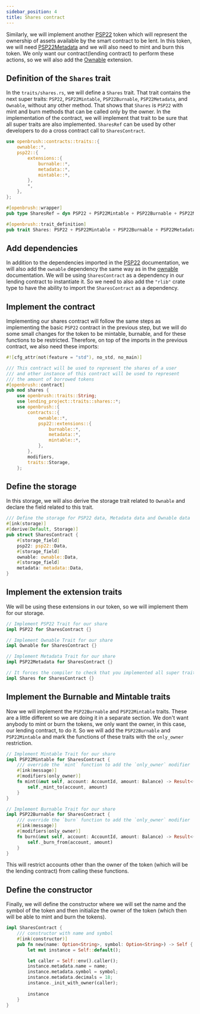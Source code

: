 ```yaml
---
sidebar_position: 4
title: Shares contract
---
```


Similarly, we will implement another [PSP22](/smart-contracts/PSP22) token 
which will represent the ownership of assets available by the smart contract 
to be lent. In this token, we will need [PSP22Metadata](/smart-contracts/PSP22/extensions/metadata) 
and we will also need to mint and burn this token. We only want our contract(lending contract) to 
perform these actions, so we will also add the [Ownable](/smart-contracts/ownable) extension.

## Definition of the `Shares` trait

In the `traits/shares.rs`, we will define a `Shares` trait.
That trait contains the next super traits: `PSP22`, `PSP22Mintable`, `PSP22Burnable`, `PSP22Metadata`, and `Ownable`, without any other method.
That shows that `Shares` is `PSP22` with mint and burn methods that can be called only by the owner.
In the implementation of the contract, we will implement that trait to be sure that all super traits are also implemented.
`SharesRef` can be used by other developers to do a cross contract call to `SharesContract`.

```rust
use openbrush::contracts::traits::{
    ownable::*,
    psp22::{
        extensions::{
            burnable::*,
            metadata::*,
            mintable::*,
        },
        *,
    },
};

#[openbrush::wrapper]
pub type SharesRef = dyn PSP22 + PSP22Mintable + PSP22Burnable + PSP22Metadata + Ownable;

#[openbrush::trait_definition]
pub trait Shares: PSP22 + PSP22Mintable + PSP22Burnable + PSP22Metadata + Ownable {}
```

## Add dependencies

In addition to the dependencies imported in the [PSP22](/smart-contracts/PSP22)
documentation, we will also add the `ownable` dependency the same way as in the
[ownable](/smart-contracts/ownable) documentation. We will be using `SharesContract`
as a dependency in our lending contract to instantiate it. So we need to also add
the `"rlib"` crate type to have the ability to import the `SharesContract` as a dependency.

## Implement the contract

Implementing our shares contract will follow the same steps as implementing 
the basic `PSP22` contract in the previous step, but we will do some small 
changes for the token to be mintable, burnable, and for these functions to 
be restricted. Therefore, on top of the imports in the previous contract, 
we also need these imports:

```rust
#![cfg_attr(not(feature = "std"), no_std, no_main)]

/// This contract will be used to represent the shares of a user
/// and other instance of this contract will be used to represent
/// the amount of borrowed tokens
#[openbrush::contract]
pub mod shares {
    use openbrush::traits::String;
    use lending_project::traits::shares::*;
    use openbrush::{
        contracts::{
            ownable::*,
            psp22::extensions::{
                burnable::*,
                metadata::*,
                mintable::*,
            },
        },
        modifiers,
        traits::Storage,
    };
```

## Define the storage

In this storage, we will also derive the storage trait related to `Ownable` 
and declare the field related to this trait.

```rust
/// Define the storage for PSP22 data, Metadata data and Ownable data
#[ink(storage)]
#[derive(Default, Storage)]
pub struct SharesContract {
    #[storage_field]
    psp22: psp22::Data,
    #[storage_field]
    ownable: ownable::Data,
    #[storage_field]
    metadata: metadata::Data,
}
```

## Implement the extension traits

We will be using these extensions in our token, so we will implement them for 
our storage.

```rust
// Implement PSP22 Trait for our share
impl PSP22 for SharesContract {}

// Implement Ownable Trait for our share
impl Ownable for SharesContract {}

// Implement Metadata Trait for our share
impl PSP22Metadata for SharesContract {}

// It forces the compiler to check that you implemented all super traits
impl Shares for SharesContract {}
```

## Implement the Burnable and Mintable traits

Now we will implement the `PSP22Burnable` and `PSP22Mintable` traits. 
These are a little different so we are doing it in a separate section. 
We don't want anybody to mint or burn the tokens, we only want the owner, 
in this case, our lending contract, to do it. So we will add the `PSP22Burnable` 
and `PSP22Mintable` and mark the functions of these traits with the `only_owner` 
restriction.

```rust
// Implement Mintable Trait for our share
impl PSP22Mintable for SharesContract {
    /// override the `mint` function to add the `only_owner` modifier
    #[ink(message)]
    #[modifiers(only_owner)]
    fn mint(&mut self, account: AccountId, amount: Balance) -> Result<(), PSP22Error> {
        self._mint_to(account, amount)
    }
}

// Implement Burnable Trait for our share
impl PSP22Burnable for SharesContract {
    /// override the `burn` function to add the `only_owner` modifier
    #[ink(message)]
    #[modifiers(only_owner)]
    fn burn(&mut self, account: AccountId, amount: Balance) -> Result<(), PSP22Error> {
        self._burn_from(account, amount)
    }
}
```

This will restrict accounts other than the owner of the token (which will be the lending contract) 
from calling these functions.

## Define the constructor

Finally, we will define the constructor where we will set the name and the symbol 
of the token and then initialize the owner of the token 
(which then will be able to mint and burn the tokens).

```rust
impl SharesContract {
    /// constructor with name and symbol
    #[ink(constructor)]
    pub fn new(name: Option<String>, symbol: Option<String>) -> Self {
        let mut instance = Self::default();

        let caller = Self::env().caller();
        instance.metadata.name = name;
        instance.metadata.symbol = symbol;
        instance.metadata.decimals = 18;
        instance._init_with_owner(caller);
        
        instance
    }
}
```